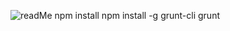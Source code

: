 ![readMe](https://user-images.githubusercontent.com/85313707/120937080-ba5a9b80-c70b-11eb-9504-806da082c87b.png)
npm install
npm install -g grunt-cli
grunt
